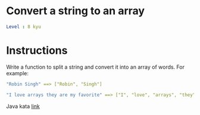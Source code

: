 # Convert a string to an array

```yaml
Level : 8 kyu
```

# Instructions
Write a function to split a string and convert it into an array of words. For example:

```yaml
"Robin Singh" ==> ["Robin", "Singh"]

"I love arrays they are my favorite" ==> ["I", "love", "arrays", "they", "are", "my", "favorite"]
```

Java kata [link](https://www.codewars.com/kata/57e76bc428d6fbc2d500036d/train/java)